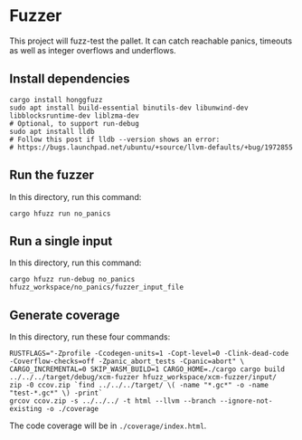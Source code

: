 # Fuzzer

This project will fuzz-test the pallet. It can catch reachable panics, timeouts as well as integer overflows and
underflows.

## Install dependencies

```
cargo install honggfuzz
sudo apt install build-essential binutils-dev libunwind-dev libblocksruntime-dev liblzma-dev
# Optional, to support run-debug
sudo apt install lldb
# Follow this post if lldb --version shows an error:
# https://bugs.launchpad.net/ubuntu/+source/llvm-defaults/+bug/1972855
```

## Run the fuzzer

In this directory, run this command:

```
cargo hfuzz run no_panics
```

## Run a single input

In this directory, run this command:

```
cargo hfuzz run-debug no_panics hfuzz_workspace/no_panics/fuzzer_input_file
```

## Generate coverage

In this directory, run these four commands:

```
RUSTFLAGS="-Zprofile -Ccodegen-units=1 -Copt-level=0 -Clink-dead-code -Coverflow-checks=off -Zpanic_abort_tests -Cpanic=abort" \
CARGO_INCREMENTAL=0 SKIP_WASM_BUILD=1 CARGO_HOME=./cargo cargo build
../../../target/debug/xcm-fuzzer hfuzz_workspace/xcm-fuzzer/input/
zip -0 ccov.zip `find ../../../target/ \( -name "*.gc*" -o -name "test-*.gc*" \) -print`
grcov ccov.zip -s ../../../ -t html --llvm --branch --ignore-not-existing -o ./coverage
```

The code coverage will be in `./coverage/index.html`.
